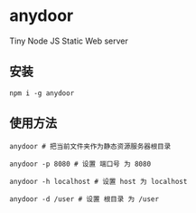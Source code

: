 # anydoor
Tiny Node JS Static Web server

## 安装

```
npm i -g anydoor
```

## 使用方法

```
anydoor # 把当前文件夹作为静态资源服务器根目录

anydoor -p 8080 # 设置 端口号 为 8080

anydoor -h localhost # 设置 host 为 localhost

anydoor -d /user # 设置 根目录 为 /user
```
